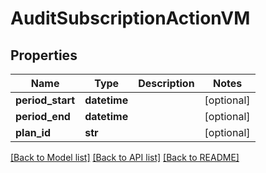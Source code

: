 # AuditSubscriptionActionVM


## Properties
Name | Type | Description | Notes
------------ | ------------- | ------------- | -------------
**period_start** | **datetime** |  | [optional] 
**period_end** | **datetime** |  | [optional] 
**plan_id** | **str** |  | [optional] 

[[Back to Model list]](../README.md#documentation-for-models) [[Back to API list]](../README.md#documentation-for-api-endpoints) [[Back to README]](../README.md)


